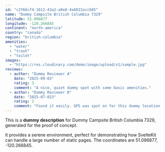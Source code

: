 ```yaml
---
id: "c2f66cf4-1612-43a2-a0e8-4a6022acc685"
name: "Dummy Campsite British Columbia 7329"
latitude: 51.096877
longitude: -120.266845
continent: "north-america"
country: "canada"
region: "british-columbia"
amenities:
  - "water"
  - "trash"
  - "toilet"
images:
  - "https://res.cloudinary.com/demo/image/upload/v1/sample.jpg"
reviews:
  - author: "Dummy Reviewer A"
    date: "2025-09-03"
    rating: 3
    comment: "A nice, quiet dummy spot with some basic amenities."
  - author: "Dummy Reviewer B"
    date: "2025-07-023"
    rating: 2
    comment: "Found it easily. GPS was spot on for this dummy location."
---
```


This is a **dummy description** for Dummy Campsite British Columbia 7329, generated for the proof of concept.

It provides a serene environment, perfect for demonstrating how SvelteKit can handle a large number of static pages. The coordinates are 51.096877, -120.266845.
